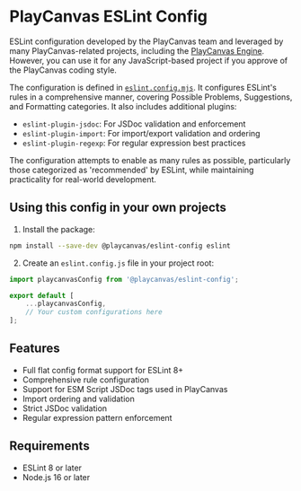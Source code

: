 # PlayCanvas ESLint Config

ESLint configuration developed by the PlayCanvas team and leveraged by many PlayCanvas-related projects, including the [PlayCanvas Engine](https://github.com/playcanvas/engine). However, you can use it for any JavaScript-based project if you approve of the PlayCanvas coding style.

The configuration is defined in [`eslint.config.mjs`](https://github.com/playcanvas/eslint-config/blob/main/eslint.config.mjs). It configures ESLint's rules in a comprehensive manner, covering Possible Problems, Suggestions, and Formatting categories. It also includes additional plugins:

- `eslint-plugin-jsdoc`: For JSDoc validation and enforcement
- `eslint-plugin-import`: For import/export validation and ordering
- `eslint-plugin-regexp`: For regular expression best practices

The configuration attempts to enable as many rules as possible, particularly those categorized as 'recommended' by ESLint, while maintaining practicality for real-world development.

## Using this config in your own projects

1. Install the package:

```bash
npm install --save-dev @playcanvas/eslint-config eslint
```

2. Create an `eslint.config.js` file in your project root:

```js
import playcanvasConfig from '@playcanvas/eslint-config';

export default [
    ...playcanvasConfig,
    // Your custom configurations here
];
```

## Features

- Full flat config format support for ESLint 8+
- Comprehensive rule configuration
- Support for ESM Script JSDoc tags used in PlayCanvas
- Import ordering and validation
- Strict JSDoc validation
- Regular expression pattern enforcement

## Requirements

- ESLint 8 or later
- Node.js 16 or later
